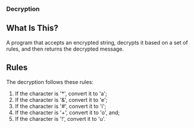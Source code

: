 ### Decryption

## What Is This?
A program that accepts an encrypted string, decrypts it based on a set of rules, and then returns the decrypted message.

## Rules
The decryption follows these rules:
1. If the character is '*', convert it to 'a';
2. If the character is '&', convert it to 'e';
3. If the character is '#', convert it to 'i';
4. If the character is '+', convert it to 'o', and;
5. If the character is '!', convert it to 'u'. 